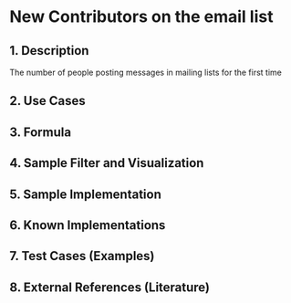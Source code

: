 # New Contributors on the email list

## 1. Description
The number of people posting messages in mailing lists for the first time

## 2. Use Cases

## 3. Formula

## 4. Sample Filter and Visualization

## 5. Sample Implementation

## 6. Known Implementations

## 7. Test Cases (Examples)

## 8. External References (Literature)
